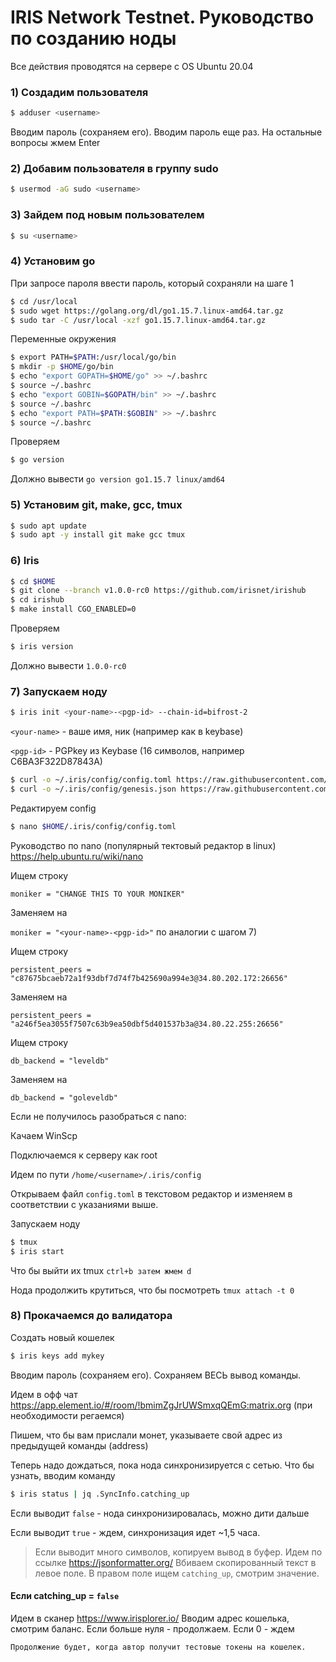 # IRIS Network Testnet. Руководство по созданию ноды
Все действия проводятся на сервере с OS Ubuntu 20.04

### 1) Создадим пользователя
```bash
$ adduser <username>
```
Вводим пароль (сохраняем его). Вводим пароль еще раз. На остальные вопросы жмем Enter

### 2) Добавим пользователя в группу sudo
```bash
$ usermod -aG sudo <username>
```

### 3) Зайдем под новым пользователем
```bash
$ su <username>
```

### 4) Установим go
При запросе пароля ввести пароль, который сохраняли на шаге 1
```bash
$ cd /usr/local
$ sudo wget https://golang.org/dl/go1.15.7.linux-amd64.tar.gz
$ sudo tar -C /usr/local -xzf go1.15.7.linux-amd64.tar.gz
```
Переменные окружения
```bash
$ export PATH=$PATH:/usr/local/go/bin
$ mkdir -p $HOME/go/bin
$ echo "export GOPATH=$HOME/go" >> ~/.bashrc
$ source ~/.bashrc
$ echo "export GOBIN=$GOPATH/bin" >> ~/.bashrc
$ source ~/.bashrc
$ echo "export PATH=$PATH:$GOBIN" >> ~/.bashrc
$ source ~/.bashrc
```
Проверяем
```bash
$ go version
```
Должно вывести `go version go1.15.7 linux/amd64`

### 5) Установим git, make, gcc, tmux
```bash
$ sudo apt update
$ sudo apt -y install git make gcc tmux
```

### 6) Iris
```bash
$ cd $HOME
$ git clone --branch v1.0.0-rc0 https://github.com/irisnet/irishub
$ cd irishub
$ make install CGO_ENABLED=0
```
Проверяем
```bash
$ iris version
```
Должно вывести `1.0.0-rc0`

### 7) Запускаем ноду
```bash
$ iris init <your-name>-<pgp-id> --chain-id=bifrost-2
```
`<your-name>` - ваше имя, ник (например как в keybase)

`<pgp-id>` - PGPkey из Keybase (16 символов, например C6BA3F322D87843A)

```bash
$ curl -o ~/.iris/config/config.toml https://raw.githubusercontent.com/irisnet/testnets/master/nyancat/config/config.toml
$ curl -o ~/.iris/config/genesis.json https://raw.githubusercontent.com/irisnet/testnets/master/bifrost/phase-2/genesis.json
```
Редактируем config
```bash
$ nano $HOME/.iris/config/config.toml
```
Руководство по nano (популярный тектовый редактор в linux) https://help.ubuntu.ru/wiki/nano

Ищем строку

`moniker = "CHANGE THIS TO YOUR MONIKER"`

Заменяем на 

`moniker = "<your-name>-<pgp-id>"` по аналогии с шагом 7)


Ищем строку

`persistent_peers = "c87675bcaeb72a1f93dbf7d74f7b425690a994e3@34.80.202.172:26656"`

Заменяем на

`persistent_peers = "a246f5ea3055f7507c63b9ea50dbf5d401537b3a@34.80.22.255:26656"`


Ищем строку

`db_backend = "leveldb"`

Заменяем на

`db_backend = "goleveldb"`

Если не получилось разобраться с nano:

Качаем WinScp

Подключаемся к серверу как root

Идем по пути `/home/<username>/.iris/config`
  
Открываем файл `config.toml` в текстовом редактор и изменяем в соответствии с указаниями выше.

Запускаем ноду

```bash
$ tmux
$ iris start
```

Что бы выйти их tmux `ctrl+b затем жмем d`

Нода продолжить крутиться, что бы посмотреть `tmux attach -t 0`

###  8) Прокачаемся до валидатора
Создать новый кошелек
```bash
$ iris keys add mykey
```
Вводим пароль (сохраняем его). Сохраняем ВЕСЬ вывод команды.

Идем в офф чат https://app.element.io/#/room/!bmimZgJrUWSmxqQEmG:matrix.org (при необходимости регаемся)

Пишем, что бы вам прислали монет, указываете свой адрес из предыдущей команды (address)

Теперь надо дождаться, пока нода синхронизируется с сетью. Что бы узнать, вводим команду
```bash
$ iris status | jq .SyncInfo.catching_up
```

Если выводит `false` - нода синхронизировалась, можно дити дальше

Если выводит `true` - ждем, синхронизация идет ~1,5 часа.

> Если выводит много символов, копируем вывод в буфер. Идем по ссылке https://jsonformatter.org/
> Вбиваем скопированный текст в левое поле. В правом поле ищем `catching_up`, смотрим значение.

#### Если catching_up = `false`
Идем в сканер https://www.irisplorer.io/
Вводим адрес кошелька, смотрим баланс. Если больше нуля - продолжаем. Если 0 - ждем


```bash
Продолжение будет, когда автор получит тестовые токены на кошелек.
```
